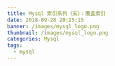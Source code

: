 ```yaml
---
title: Mysql 索引系列（五）：覆盖索引
date: 2018-09-28 20:25:15
banner: /images/mysql_logo.png
thumbnail: /images/mysql_logo.png
categories: Mysql
tags:
  - mysql
---
```

